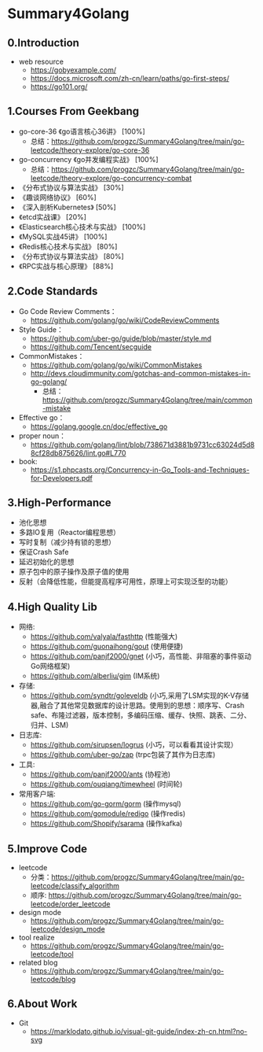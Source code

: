 # Summary4Golang

## 0.Introduction
- web resource
  - https://gobyexample.com/
  - https://docs.microsoft.com/zh-cn/learn/paths/go-first-steps/
  - https://go101.org/

## 1.Courses From Geekbang
  - go-core-36 《go语言核心36讲》 [100%]
    - 总结：https://github.com/progzc/Summary4Golang/tree/main/go-leetcode/theory-explore/go-core-36
  - go-concurrency 《go并发编程实战》 [100%]
    - 总结：https://github.com/progzc/Summary4Golang/tree/main/go-leetcode/theory-explore/go-concurrency-combat
  - 《分布式协议与算法实战》 [30%]
  - 《趣谈网络协议》 [60%]
  - 《深入剖析Kubernetes》 [50%]
  - 《etcd实战课》 [20%]
  - 《Elasticsearch核心技术与实战》 [100%]
  - 《MySQL实战45讲》 [100%]
  - 《Redis核心技术与实战》 [80%]
  - 《分布式协议与算法实战》 [80%]
  - 《RPC实战与核心原理》 [88%]

## 2.Code Standards
- Go Code Review Comments：
  - https://github.com/golang/go/wiki/CodeReviewComments
- Style Guide：
  - https://github.com/uber-go/guide/blob/master/style.md
  - https://github.com/Tencent/secguide
- CommonMistakes：
  - https://github.com/golang/go/wiki/CommonMistakes
  - http://devs.cloudimmunity.com/gotchas-and-common-mistakes-in-go-golang/
    - 总结：https://github.com/progzc/Summary4Golang/tree/main/common-mistake
- Effective go：
  - https://golang.google.cn/doc/effective_go
- proper noun：
  - https://github.com/golang/lint/blob/738671d3881b9731cc63024d5d88cf28db875626/lint.go#L770
- book:
  - https://s1.phpcasts.org/Concurrency-in-Go_Tools-and-Techniques-for-Developers.pdf

## 3.High-Performance
- 池化思想
- 多路IO复用（Reactor编程思想）
- 写时复制（减少持有锁的思想）
- 保证Crash Safe
- 延迟初始化的思想
- 原子包中的原子操作及原子值的使用
- 反射（会降低性能，但能提高程序可用性，原理上可实现泛型的功能）

## 4.High Quality Lib
- 网络:
  - https://github.com/valyala/fasthttp (性能强大)
  - https://github.com/guonaihong/gout (使用便捷)
  - https://github.com/panjf2000/gnet (小巧，高性能、非阻塞的事件驱动Go网络框架)
  - https://github.com/alberliu/gim (IM系统)
- 存储:
  - https://github.com/syndtr/goleveldb (小巧,采用了LSM实现的K-V存储器,融合了其他常见数据库的设计思路。使用到的思想：顺序写、Crash safe、布隆过滤器，版本控制，多编码压缩、缓存、快照、跳表、二分、归并、LSM)
- 日志库:
  - https://github.com/sirupsen/logrus (小巧，可以看看其设计实现）
  - https://github.com/uber-go/zap (trpc包装了其作为日志库)
- 工具:
  - https://github.com/panjf2000/ants (协程池)
  - https://github.com/ouqiang/timewheel (时间轮)
- 常用客户端:
  - https://github.com/go-gorm/gorm (操作mysql)
  - https://github.com/gomodule/redigo (操作redis)
  - https://github.com/Shopify/sarama (操作kafka)
  
## 5.Improve Code
- leetcode
  - 分类：https://github.com/progzc/Summary4Golang/tree/main/go-leetcode/classify_algorithm
  - 顺序: https://github.com/progzc/Summary4Golang/tree/main/go-leetcode/order_leetcode
- design mode
  - https://github.com/progzc/Summary4Golang/tree/main/go-leetcode/design_mode
- tool realize
  - https://github.com/progzc/Summary4Golang/tree/main/go-leetcode/tool
- related blog
  - https://github.com/progzc/Summary4Golang/tree/main/go-leetcode/blog

## 6.About Work
- Git
  - https://marklodato.github.io/visual-git-guide/index-zh-cn.html?no-svg

